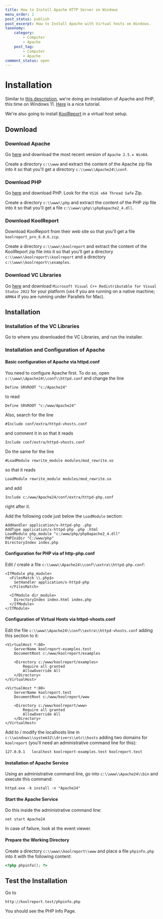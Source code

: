 ```yaml
---
title: How to Install Apache HTTP Server on Windows
menu_order: 1
post_status: publish
post_excerpt: How to Install Apache with Virtual hosts on Windows.
taxonomy:
    category:
        - Computer
        - Apache
    post_tag:
        - Computer
        - Apache
comment_status: open
---
```


# Installation

Similar to [this description](https://www.mnott.de/how-to-install-apache-http-server-using-homebrew-on-macos/), we're doing an installation of Apache and PHP, this time on Windows 11. [Here](https://www.youtube.com/watch?v=3EAj9tsXLFU) is a nice tutorial. 

We're also going to install [KoolReport](https://koolreport.com/) in a virtual host setup.

## Download

### Download Apache

Go [here](https://www.apachelounge.com/download) and download the most recent version of `Apache 2.5.x Win64`.

Create a directory `c:\\www` and extract the content of the Apache zip file into it so that you'll get a directory `c:\\www\\Apache24\\conf`.
 
### Download PHP

Go [here](windows.php.net/download#php-8.1) and download PHP. Look for the `VS16 x64 Thread Safe` Zip. 

Create a directory `c:\\www\\php` and extract the content of the PHP zip file into it so that you'll get a file `c:\\www\\php\\php8apache2_4.dll`.


### Download KoolReport

Download KoolReport from their web site so that you'll get a file `koolreport_pro_6.0.6.zip`.

Create a directory `c:\\www\\koolreport` and extract the content of the KoolReport zip file into it so that you'll get a directory `c:\\www\\koolreport\\koolreport` and a directory `c:\\www\\koolreport\\examples`.


### Download VC Libraries

Go [here](visualstudio.microsoft.com/downloads/#microsoft-visual-c-redistributable-for-visual-studio-2019) and download `Microsoft Visual C++ Redistributable for Visual Studio 2022` for your platform (`x64` if you are running on a native machine; `ARM64` if you are running under Parallels for Mac).

## Installation

### Installation of the VC Libraries

Go to where you downloaded the VC Libraries, and run the installer.

### Installation and Configuration of Apache

#### Basic configuration of Apache via httpd.conf

You need to configure Apache first. To do so, open `c:\\www\\Apache24\\conf\\httpd.conf` and change the line

```
Define SRVROOT "c:/Apache24"
```

to read

```
Define SRVROOT "c:/www/Apache24"
```

Also, search for the line

```
#Include conf/extra/httpd-vhosts.conf
```

and comment it in so that it reads

```
Include conf/extra/httpd-vhosts.conf
```

Do the same for the line

```
#LoadModule rewrite_module modules/mod_rewrite.so
```

so that it reads

```
LoadModule rewrite_module modules/mod_rewrite.so
```
 
and add

```
Include c:/www/Apache24/conf/extra/httpd-php.conf
```

right after it.

Add the following code just below the `LoadModule` section:

```
AddHandler application/x-httpd-php .php
AddType application/x-httpd-php .php .html
LoadModule php_module "c:/www/php/php8apache2_4.dll"
PHPIniDir "C:/www/php"
DirectoryIndex index.php
```


#### Configuration for PHP via of http-php.conf

Edit / create a file `c:\\www\\Apache24\\conf\\extra\\httpd-php.conf`:

```
<IfModule php_module>
  <FilesMatch \\.php$>
    SetHandler application/x-httpd-php
  </FilesMatch>

  <IfModule dir_module>
    DirectoryIndex index.html index.php
  </IfModule>
</IfModule>
```


#### Configuration of Virtual Hosts via httpd-vhosts.conf

Edit the file `c:\\www\\Apache24\\conf\\extra\\httpd-vhosts.conf` adding this section to it:

```
<VirtualHost *:80>
    ServerName koolreport-examples.test
    DocumentRoot c:/www/koolreport/examples

    <Directory c:/www/koolreport/examples>
        Require all granted
        AllowOverride All
    </Directory>
</VirtualHost>

<VirtualHost *:80>
    ServerName koolreport.test
    DocumentRoot c:/www/koolreport/www

    <Directory c:/www/koolreport/www>
        Require all granted
        AllowOverride All
    </Directory>
</VirtualHost>
```


Add to / modify the localhosts line in `c:\\windows\\system32\\drivers\\etc\\hosts` adding two domains for `koolreport` (you'll need an administrative command line for this):

```
127.0.0.1 	localhost koolreport-examples.test koolreport.test
```


#### Installation of Apache Service

Using an administrative command line, go into `c:\\www\\Apache24\\bin` and execute this command:

```
httpd.exe -k install -n "Apache24"
```

#### Start the Apache Service

Do this inside the administrative command line:

```
net start Apache24
```

In case of failure, look at the event viewer.



#### Prepare the Working Directory

Create a directory `c:\\www\\koolreport\\www` and place a file `phpinfo.php` into it with the following content:

```php
<?php phpinfo(); ?>
```


## Test the Installation

Go to

```
http://koolreport.test/phpinfo.php
```

You should see the PHP Info Page.

